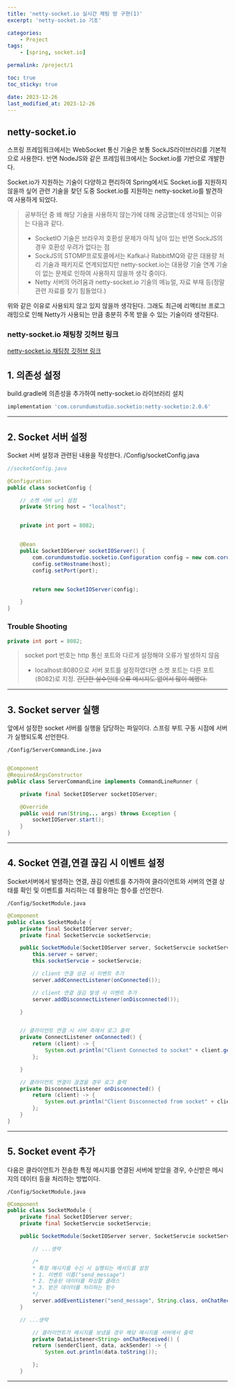 ```yaml
---
title: 'netty-socket.io 실시간 채팅 방 구현(1)'
excerpt: 'netty-socket.io 기초'

categories:
    - Project
tags:
    - [spring, socket.io]

permalink: /project/1

toc: true
toc_sticky: true

date: 2023-12-26
last_modified_at: 2023-12-26
---
```


## netty-socket.io

스프링 프레임워크에서는 WebSocket 통신 기술은 보통 SockJS라이브러리를 기본적으로 사용한다. 반면 NodeJS와 같은 프레임워크에서는 Socket.io를 기반으로 개발한다.

Socket.io가 지원하는 기술이 다양하고 편리하여 Spring에서도 Socket.io를 지원하지 않을까 싶어 관련 기술을 찾던 도중 Socket.io를 지원하는 netty-socket.io를 발견하여 사용하게 되었다.

> 공부하던 중 왜 해당 기술을 사용하지 않는가에 대해 궁금했는데 생각되는 이유는 다음과 같다.
>
> -   SocketIO 기술은 브라우저 호환성 문제가 아직 남아 있는 반면 SockJS의 경우 호환성 우려가 없다는 점
> -   SockJS의 STOMP프로토콜에서는 Kafka나 RabbitMQ와 같은 대용량 처리 기술과 패키지로 연계되었지만 netty-socket.io는 대용량 기술 연계 기술이 없는 문제로 인하여 사용하지 않을까 생각 중이다.
> -   Netty 서버의 어려움과 netty-socket.io 기술의 메뉴얼, 자료 부재 등(정말 관련 자료를 찾기 힘들었다.)

위와 같은 이유로 사용되지 않고 있지 않을까 생각된다. 그래도 최근에 리액티브 프로그래밍으로 인해 Netty가 사용되는 만큼 충분히 주목 받을 수 있는 기술이라 생각된다.

### netty-socket.io 채팅창 깃허브 링크

[netty-socket.io 채팅창 깃허브 링크](https://github.com/maruduke/flutter-chatting/tree/main)

## 1. 의존성 설정

build.gradle에 의존성을 추가하여 netty-socket.io 라이브러리 설치

```gradle
implementation 'com.corundumstudio.socketio:netty-socketio:2.0.6'
```

---

## 2. Socket 서버 설정

Socket 서버 설정과 관련된 내용을 작성한다.
/Config/socketConfig.java

```java
//socketConfig.java

@Configuration
public class socketConfig {

    // 소켓 서버 url 설정
    private String host = "localhost";


    private int port = 8082;


    @Bean
    public SocketIOServer socketIOServer() {
        com.corundumstudio.socketio.Configuration config = new com.corundumstudio.socketio.Configuration();
        config.setHostname(host);
        config.setPort(port);


        return new SocketIOServer(config);

    }
}
```

### Trouble Shooting

```java
private int port = 8082;
```

> socket port 번호는 http 통신 포트와 다르게 설정해야 오류가 발생하지 않음
>
> -   localhost:8080으로 서버 포트를 설정하였다면 소켓 포트는 다른 포트(8082)로 지정. ~~간단한 실수인데 오류 메시지도 없어서 많이 헤멨다.~~

---

## 3. Socket server 실행

앞에서 설정한 socket 서버를 실행을 담당하는 파일이다.
스프링 부트 구동 시점에 서버가 실행되도록 선언한다.

`/Config/ServerCommandLine.java`

```java

@Component
@RequiredArgsConstructor
public class ServerCommandLine implements CommandLineRunner {

    private final SocketIOServer socketIOServer;

    @Override
    public void run(String... args) throws Exception {
        socketIOServer.start();
    }
}
```

---

## 4. Socket 연결,연결 끊김 시 이벤트 설정

Socket서버에서 발생하는 연결, 끊김 이벤트를 추가하여 클라이언트와 서버의 연결 상태를 확인 및 이벤트를 처리하는 데 활용하는 함수를 선언한다.

`/Config/SocketModule.java`

```java
@Component
public class SocketModule {
    private final SocketIOServer server;
    private final SocketServcie socketServcie;

    public SocketModule(SocketIOServer server, SocketServcie socketServcie) {
        this.server = server;
        this.socketServcie = socketServcie;

        // client 연결 성공 시 이벤트 추가
        server.addConnectListener(onConnected());

        // client 연결 끊김 발생 시 이벤트 추가
        server.addDisconnectListener(onDisconnected());

    }


    // 클라이언트 연결 시 서버 측에서 로그 출력
    private ConnectListener onConnected() {
        return (client) -> {
            System.out.println("Client Connected to socket" + client.getSessionId().toString());
        };

    }

    // 클라이언트 연결이 끊겼을 경우 로그 출력
    private DisconnectListener onDisconnected() {
        return (client) -> {
            System.out.println("Client Disconnected from socket" + client.getSessionId().toString());
        };
    }
}
```

---

## 5. Socket event 추가

다음은 클라이언트가 전송한 특정 메시지를 연결된 서버에 받았을 경우, 수신받은 메시지의 데이터 등을 처리하는 방법이다.

`/Config/SocketModule.java`

```java
@Component
public class SocketModule {
    private final SocketIOServer server;
    private final SocketServcie socketServcie;

    public SocketModule(SocketIOServer server, SocketServcie socketServcie) {

        // ...생략

        /*
        * 특정 메시지를 수신 시 실행되는 메서드를 설정
        * 1. 이벤트 이름("send_message")
        * 2. 전송된 데이터를 파싱할 클래스
        * 3. 받은 데이터를 처리하는 함수
        */
        server.addEventListener("send_message", String.class, onChatReceived());
    }

    // ...생략

        // 클라이언트가 메시지를 보냈을 경우 해당 메시지를 서버에서 출력
        private DataListener<String> onChatReceived() {
        return (senderClient, data, ackSender) -> {
            System.out.println(data.toString());

        };
    }
```

---
